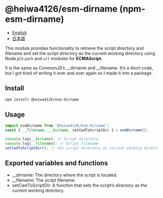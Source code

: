 # @heiwa4126/esm-dirname (npm-esm-dirname)

- [English](./REDAME.md)
- [日本語](./REDAME-ja.md)

This module provides functionality to retrieve the script directory and filename and set the script directory as the current working directory using Node.js’s `path` and `url` modules for **ECMAScript**.

It is the same as CommonJS’s \_\_dirname and \_\_filename. It’s a short code, but I got tired of writing it over and over again so I made it into a package.

## Install

```bash
npm install @heiwa4126/esm-dirname
```

## Usage

```javascript
import esmDirname from "@heiwa4126/esm-dirname";
const { __filename, __dirname, setCwdToScriptDir } = esmDirname();

console.log(__dirname); // Script directory
console.log(__filename); // Script filename
setCwdToScriptDir(); // Set script directory as current working directory
```

## Exported variables and functions

- \_\_dirname: The directory where the script is located.
- \_\_filename: The script filename.
- setCwdToScriptDir: A function that sets the script’s directory as the current working directory.
